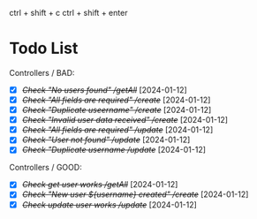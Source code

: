 ctrl + shift + c
ctrl + shift + enter 
# Todo List








Controllers / BAD:
* [X] ~~*Check "No users found" /getAll*~~ [2024-01-12]
* [X] ~~*Check "All fields are required" /create*~~ [2024-01-12]
* [X] ~~*Check "Duplicate useername" /create*~~ [2024-01-12]
* [X] ~~*Check "Invalid user data received" /create*~~ [2024-01-12]
* [X] ~~*Check "All fields are required" /update*~~ [2024-01-12]
* [X] ~~*Check "User not found" /update*~~ [2024-01-12]
* [X] ~~*Check "Duplicate username /update*~~ [2024-01-12]

Controllers / GOOD:
* [X] ~~*Check get user works /getAll*~~ [2024-01-12]
* [X] ~~*Check "New user ${username} created" /create*~~ [2024-01-12]
* [X] ~~*Check update user works /update*~~ [2024-01-12]